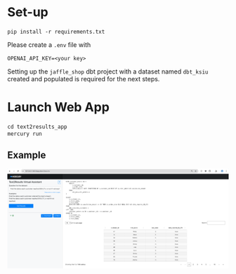# Set-up
```
pip install -r requirements.txt
```
Please create a `.env` file with 
```
OPENAI_API_KEY=<your key>
```

Setting up the `jaffle_shop` dbt project with a dataset named `dbt_ksiu` created and populated is required for the next steps.

# Launch Web App
```
cd text2results_app
mercury run
```
## Example
![Screenshot](text2results_app/screenshots/1.png)